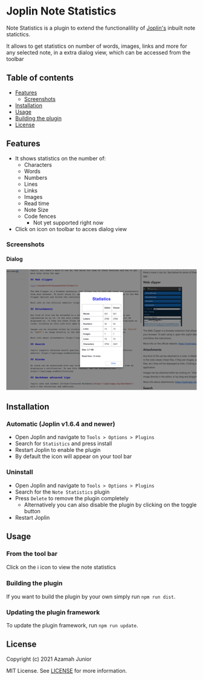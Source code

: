# Joplin Note Statistics

Note Statistics is a plugin to extend the functionalility of [Joplin's](https://joplinapp.org/) inbuilt note statictics.

It allows to get statistics on number of words, images, links and more for any selected note, in a extra dialog view, which can be accessed from the toolbar

## Table of contents

- [Features](#features)
  - [Screenshots](#screenshots)
- [Installation](#installation)
- [Usage](#usage)
- [Building the plugin](#building)
- [License](#license)

## Features

- It shows statistics on the number of:
  - Characters
  - Words
  - Numbers
  - Lines
  - Links
  - Images
  - Read time
  - Note Size
  - Code fences
    - Not yet supported right now
- Click on icon on toolbar to acces dialog view

### Screenshots

#### Dialog

![dialog-tool bar](./assets/note-stats-dialog.png)

## Installation

### Automatic (Joplin v1.6.4 and newer)

- Open Joplin and navigate to `Tools > Options > Plugins`
- Search for `Statistics` and press install
- Restart Joplin to enable the plugin
- By default the icon will appear on your tool bar

### Uninstall

- Open Joplin and navigate to `Tools > Options > Plugins`
- Search for the `Note Statistics` plugin
- Press `Delete` to remove the plugin completely
  - Alternatively you can also disable the plugin by clicking on the toggle button
- Restart Joplin

## Usage

### From the tool bar

Click on the ℹ️ icon to view the note statistics

### Building the plugin

If you want to build the plugin by your own simply run `npm run dist`.

### Updating the plugin framework

To update the plugin framework, run `npm run update`.

## License

Copyright (c) 2021 Azamah Junior

MIT License. See [LICENSE](./LICENSE) for more information.

